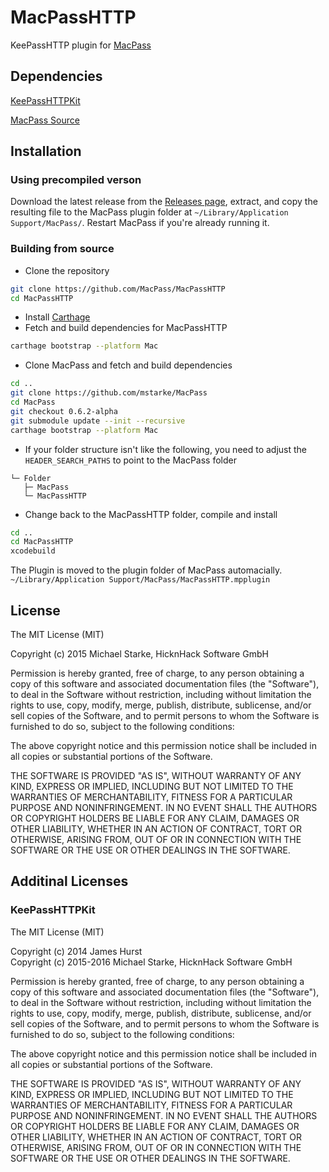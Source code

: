 # MacPassHTTP

KeePassHTTP plugin for [MacPass](https://github.com/mstarke/MacPass)

## Dependencies

[KeePassHTTPKit](https://github.com/MacPass/KeePassHTTPKit)

[MacPass Source](https://github.com/mstarke/MacPass)

## Installation

### Using precompiled verson

Download the latest release from the [Releases page](https://github.com/MacPass/MacPassHTTP/releases), extract, and copy the resulting file to the MacPass plugin folder at `~/Library/Application Support/MacPass/`. Restart MacPass if you're already running it.

### Building from source

* Clone the repository
```bash
git clone https://github.com/MacPass/MacPassHTTP
cd MacPassHTTP
```
* Install [Carthage](https://github.com/Carthage/Carthage#installing-carthage)
* Fetch and build dependencies for MacPassHTTP
```bash
carthage bootstrap --platform Mac
```
* Clone MacPass and fetch and build dependencies
```bash
cd ..
git clone https://github.com/mstarke/MacPass
cd MacPass
git checkout 0.6.2-alpha
git submodule update --init --recursive
carthage bootstrap --platform Mac
```

* If your folder structure isn't like the following, you need to adjust the ````HEADER_SEARCH_PATHS```` to point to the MacPass folder
````
└─ Folder
   ├─ MacPass
   └─ MacPassHTTP
````

* Change back to the MacPassHTTP folder, compile and install
```bash
cd ..
cd MacPassHTTP
xcodebuild
```

The Plugin is moved to the plugin folder of MacPass automacially.
````~/Library/Application Support/MacPass/MacPassHTTP.mpplugin````

## License

The MIT License (MIT)

Copyright (c) 2015 Michael Starke, HicknHack Software GmbH

Permission is hereby granted, free of charge, to any person obtaining a copy
of this software and associated documentation files (the "Software"), to deal
in the Software without restriction, including without limitation the rights
to use, copy, modify, merge, publish, distribute, sublicense, and/or sell
copies of the Software, and to permit persons to whom the Software is
furnished to do so, subject to the following conditions:

The above copyright notice and this permission notice shall be included in all
copies or substantial portions of the Software.

THE SOFTWARE IS PROVIDED "AS IS", WITHOUT WARRANTY OF ANY KIND, EXPRESS OR
IMPLIED, INCLUDING BUT NOT LIMITED TO THE WARRANTIES OF MERCHANTABILITY,
FITNESS FOR A PARTICULAR PURPOSE AND NONINFRINGEMENT. IN NO EVENT SHALL THE
AUTHORS OR COPYRIGHT HOLDERS BE LIABLE FOR ANY CLAIM, DAMAGES OR OTHER
LIABILITY, WHETHER IN AN ACTION OF CONTRACT, TORT OR OTHERWISE, ARISING FROM,
OUT OF OR IN CONNECTION WITH THE SOFTWARE OR THE USE OR OTHER DEALINGS IN THE
SOFTWARE.

## Additinal Licenses

### KeePassHTTPKit

The MIT License (MIT)

Copyright (c) 2014 James Hurst<br>
Copyright (c) 2015-2016 Michael Starke, HicknHack Software GmbH

Permission is hereby granted, free of charge, to any person obtaining a copy
of this software and associated documentation files (the "Software"), to deal
in the Software without restriction, including without limitation the rights
to use, copy, modify, merge, publish, distribute, sublicense, and/or sell
copies of the Software, and to permit persons to whom the Software is
furnished to do so, subject to the following conditions:

The above copyright notice and this permission notice shall be included in
all copies or substantial portions of the Software.

THE SOFTWARE IS PROVIDED "AS IS", WITHOUT WARRANTY OF ANY KIND, EXPRESS OR
IMPLIED, INCLUDING BUT NOT LIMITED TO THE WARRANTIES OF MERCHANTABILITY,
FITNESS FOR A PARTICULAR PURPOSE AND NONINFRINGEMENT. IN NO EVENT SHALL THE
AUTHORS OR COPYRIGHT HOLDERS BE LIABLE FOR ANY CLAIM, DAMAGES OR OTHER
LIABILITY, WHETHER IN AN ACTION OF CONTRACT, TORT OR OTHERWISE, ARISING FROM,
OUT OF OR IN CONNECTION WITH THE SOFTWARE OR THE USE OR OTHER DEALINGS IN
THE SOFTWARE.
